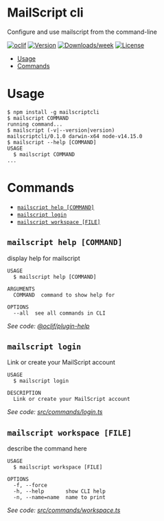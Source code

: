 MailScript cli
==============

Configure and use mailscript from the command-line

[![oclif](https://img.shields.io/badge/cli-oclif-brightgreen.svg)](https://oclif.io)
[![Version](https://img.shields.io/npm/v/mailscriptcli.svg)](https://npmjs.org/package/mailscriptcli)
[![Downloads/week](https://img.shields.io/npm/dw/mailscriptcli.svg)](https://npmjs.org/package/mailscriptcli)
[![License](https://img.shields.io/npm/l/mailscriptcli.svg)](https://github.com/getmailscript/mailscriptcli/blob/master/package.json)

<!-- toc -->
* [Usage](#usage)
* [Commands](#commands)
<!-- tocstop -->
# Usage
<!-- usage -->
```sh-session
$ npm install -g mailscriptcli
$ mailscript COMMAND
running command...
$ mailscript (-v|--version|version)
mailscriptcli/0.1.0 darwin-x64 node-v14.15.0
$ mailscript --help [COMMAND]
USAGE
  $ mailscript COMMAND
...
```
<!-- usagestop -->
# Commands
<!-- commands -->
* [`mailscript help [COMMAND]`](#mailscript-help-command)
* [`mailscript login`](#mailscript-login)
* [`mailscript workspace [FILE]`](#mailscript-workspace-file)

## `mailscript help [COMMAND]`

display help for mailscript

```
USAGE
  $ mailscript help [COMMAND]

ARGUMENTS
  COMMAND  command to show help for

OPTIONS
  --all  see all commands in CLI
```

_See code: [@oclif/plugin-help](https://github.com/oclif/plugin-help/blob/v3.2.0/src/commands/help.ts)_

## `mailscript login`

Link or create your MailScript account

```
USAGE
  $ mailscript login

DESCRIPTION
  Link or create your MailScript account
```

_See code: [src/commands/login.ts](https://github.com/getmailscript/cli/blob/v0.1.0/src/commands/login.ts)_

## `mailscript workspace [FILE]`

describe the command here

```
USAGE
  $ mailscript workspace [FILE]

OPTIONS
  -f, --force
  -h, --help       show CLI help
  -n, --name=name  name to print
```

_See code: [src/commands/workspace.ts](https://github.com/getmailscript/cli/blob/v0.1.0/src/commands/workspace.ts)_
<!-- commandsstop -->
